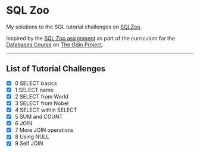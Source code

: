 # SQL Zoo

My solutions to the SQL tutorial challenges on [SQLZoo](https://sqlzoo.net).

Inspired by the [SQL Zoo assignment](https://www.theodinproject.com/lessons/node-path-databases-sql-zoo) as part of the curriculum for the [Databases Course](https://www.theodinproject.com/paths/full-stack-javascript/courses/databases) on [The Odin Project](https://www.theodinproject.com).

---

## List of Tutorial Challenges
* [x] 0 SELECT basics
* [x] 1 SELECT name
* [x] 2 SELECT from World
* [x] 3 SELECT from Nobel
* [x] 4 SELECT within SELECT
* [x] 5 SUM and COUNT
* [x] 6 JOIN
* [x] 7 More JOIN operations
* [x] 8 Using NULL
* [x] 9 Self JOIN